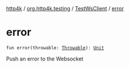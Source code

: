 [http4k](../../index.md) / [org.http4k.testing](../index.md) / [TestWsClient](index.md) / [error](./error.md)

# error

`fun error(throwable: `[`Throwable`](https://kotlinlang.org/api/latest/jvm/stdlib/kotlin/-throwable/index.html)`): `[`Unit`](https://kotlinlang.org/api/latest/jvm/stdlib/kotlin/-unit/index.html)

Push an error to the Websocket

